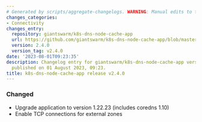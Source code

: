 ```yaml
---
# Generated by scripts/aggregate-changelogs. WARNING: Manual edits to this files will be overwritten.
changes_categories:
- Connectivity
changes_entry:
  repository: giantswarm/k8s-dns-node-cache-app
  url: https://github.com/giantswarm/k8s-dns-node-cache-app/blob/master/CHANGELOG.md#240---2023-08-01
  version: 2.4.0
  version_tag: v2.4.0
date: '2023-08-01T09:23:35'
description: Changelog entry for giantswarm/k8s-dns-node-cache-app version 2.4.0,
  published on 01 August 2023, 09:23.
title: k8s-dns-node-cache-app release v2.4.0
---
```


### Changed
- Upgrade application to version 1.22.23 (includes coredns 1.10)
- Enable TCP connections for external zones
